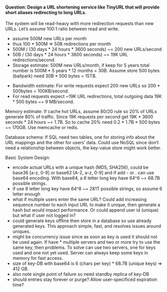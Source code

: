 #### Question: Design a URL shortening service like TinyURL that will provide short aliases redirecting to long URLs.

The system will be read-heavy with more redirection requests than new URLs. Let’s assume 100:1 ratio between read and write.

* assume 500M new URLs per month
* thus 100 * 500M => 50B redirections per month
* 500M / (30 days * 24 hours * 3600 seconds) ~= 200 new URLs/second
* 50B / (30 days * 24 hours * 3600 seconds) ~= 19K URL redirections/second
* Storage estimate: 500M new URLs/month, if keep for 5 years total number is 500M * 5 years * 12 months = 30B. Assume store 500 bytes (ballpark) need 30B * 500 bytes = 15TB.

- Bandwidth estimate: For write requests expect 200 new URLs so 200 * 500bytes = 100KB/second. 
- For read requests expect ~19K URL redirections, total outgoing data 19K * 500 bytes ~= 9 MB/second.

Memory estimate: If cache hot URLs, assume 80/20 rule so 20% of URLs generate 80% of traffic. Since 19K requests per second get 19K * 3600 seconds * 24 hours ~= 1.7B. So to cache 20% need 0.2 * 1.7B * 500 bytes ~= 170GB. Use memcache or redis.

Database schema: If SQL need two tables, one for storing info about the URL mappings and the other for users’ data. Could use NoSQL since don’t need a relationship between objects, the key-value store might work better.

Basic System Design:

* encode actual URLs with a unique hash (MD5, SHA256), could be base36 [a-z, 0-9] or base62 [A-Z, a-z, 0-9] and if add - or . can use base64 encoding. With base64, a 6 letter long key have 64^6 ~= 68.7B possible strings.
* if use 8 letter long key have 64^8 ~= 281T possible strings, so assume 6 letter enough
* what if multiple users enter the same URL? Could add increasing sequence number to each input URL to make it unique, then generate a hash but would impact performance. Or could append user id (unique) but what if user not logged in?
* could generate keys offline then store in a database so use already generated keys. This approach simple, fast, and resolves issues around uniques.
* might be concurrency issue since as soon as key is used it should not be used again. If have * multiple servers and two or more try to use the same key, then problems. To solve can use two servers, one for keys used and one not yet used. Server can always keep some keys in memory for fast access.
* size of key-DB with base64 is 6 (chars per key) * 68.7B (unique keys) => 412 GB.
* also note single point of failure so need standby replica of key-DB
* should entries stay forever or purge? Allow user-specificed expiration time?
